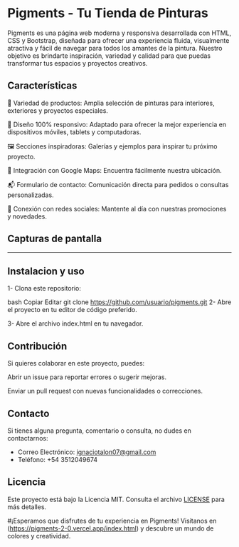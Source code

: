 # Pigments - Tu Tienda de Pinturas

Pigments es una página web moderna y responsiva desarrollada con HTML, CSS y Bootstrap, diseñada para ofrecer una experiencia fluida, visualmente atractiva y fácil de navegar para todos los amantes de la pintura.
Nuestro objetivo es brindarte inspiración, variedad y calidad para que puedas transformar tus espacios y proyectos creativos.

## Características

🌈 Variedad de productos: Amplia selección de pinturas para interiores, exteriores y proyectos especiales.

📱 Diseño 100% responsivo: Adaptado para ofrecer la mejor experiencia en dispositivos móviles, tablets y computadoras.

🖼 Secciones inspiradoras: Galerías y ejemplos para inspirar tu próximo proyecto.

📍 Integración con Google Maps: Encuentra fácilmente nuestra ubicación.

📬 Formulario de contacto: Comunicación directa para pedidos o consultas personalizadas.

📢 Conexión con redes sociales: Mantente al día con nuestras promociones y novedades.

## Capturas de pantalla

---

## Instalacion y uso

1- Clona este repositorio:

bash
Copiar
Editar
git clone https://github.com/usuario/pigments.git
2- Abre el proyecto en tu editor de código preferido.

3- Abre el archivo index.html en tu navegador.

## Contribución

Si quieres colaborar en este proyecto, puedes:

Abrir un issue para reportar errores o sugerir mejoras.

Enviar un pull request con nuevas funcionalidades o correcciones.

## Contacto

Si tienes alguna pregunta, comentario o consulta, no dudes en contactarnos:

- Correo Electrónico: ignaciotalon07@gmail.com
- Teléfono: +54 3512049674

## Licencia

Este proyecto está bajo la Licencia MIT. Consulta el archivo [LICENSE](LICENSE) para más detalles.

#¡Esperamos que disfrutes de tu experiencia en Pigments! Visítanos en (https://pigments-2-0.vercel.app/index.html) y descubre un mundo de colores y creatividad.
